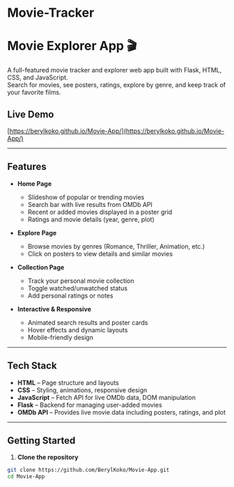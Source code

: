 # Movie-Tracker
# Movie Explorer App 🎬

A full-featured movie tracker and explorer web app built with Flask, HTML, CSS, and JavaScript.  
Search for movies, see posters, ratings, explore by genre, and keep track of your favorite films.

## Live Demo
[https://berylkoko.github.io/Movie-App/](https://berylkoko.github.io/Movie-App/)

---

## Features

- **Home Page**
  - Slideshow of popular or trending movies
  - Search bar with live results from OMDb API
  - Recent or added movies displayed in a poster grid
  - Ratings and movie details (year, genre, plot)
  
- **Explore Page**
  - Browse movies by genres (Romance, Thriller, Animation, etc.)
  - Click on posters to view details and similar movies

- **Collection Page**
  - Track your personal movie collection
  - Toggle watched/unwatched status
  - Add personal ratings or notes

- **Interactive & Responsive**
  - Animated search results and poster cards
  - Hover effects and dynamic layouts
  - Mobile-friendly design

---

## Tech Stack

- **HTML** – Page structure and layouts
- **CSS** – Styling, animations, responsive design
- **JavaScript** – Fetch API for live OMDb data, DOM manipulation
- **Flask** – Backend for managing user-added movies
- **OMDb API** – Provides live movie data including posters, ratings, and plot

---

## Getting Started

1. **Clone the repository**
```bash
git clone https://github.com/BerylKoko/Movie-App.git
cd Movie-App
